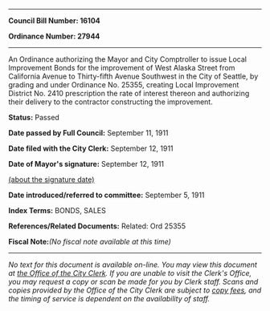 

********

**Council Bill Number: 16104**
   
**Ordinance Number: 27944**
********

 An Ordinance authorizing the Mayor and City Comptroller to issue Local Improvement Bonds for the improvement of West Alaska Street from California Avenue to Thirty-fifth Avenue Southwest in the City of Seattle, by grading and under Ordinance No. 25355, creating Local Improvement District No. 2410 prescription the rate of interest thereon and authorizing their delivery to the contractor constructing the improvement.

**Status:** Passed
   
**Date passed by Full Council:** September 11, 1911
   
**Date filed with the City Clerk:** September 12, 1911
   
**Date of Mayor's signature:** September 12, 1911
   
[(about the signature date)](/~public/approvaldate.htm)
   
   
   
**Date introduced/referred to committee:** September 5, 1911
   
   
**Index Terms:** BONDS, SALES

**References/Related Documents:** Related: Ord 25355

**Fiscal Note:**_(No fiscal note available at this time)_
********

_No text for this document is available on-line. You may view this document at [the Office of the City Clerk](http://www.seattle.gov/leg/clerk/contactUs.htm). If you are unable to visit the Clerk's Office, you may request a copy or scan be made for you by Clerk staff. Scans and copies provided by the Office of the City Clerk are subject to [copy fees](http://clerk.seattle.gov/~public/clerkfees.htm), and the timing of service is dependent on the availability of staff._

